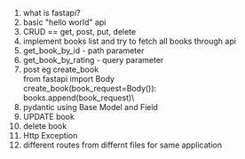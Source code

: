 1. what is fastapi?
2. basic "hello world" api
3. CRUD == get, post, put, delete
4. implement books list and try to fetch all books through api
5. get_book_by_id - path parameter
6. get_book_by_rating - query parameter
7. post eg
create_book\
from fastapi import Body\
create_book(book_request=Body()):\
    books.append(book_request)\
8. pydantic using Base Model and Field
9. UPDATE book
10. delete book
11. Http Exception
12. different routes from differnt files for same application
